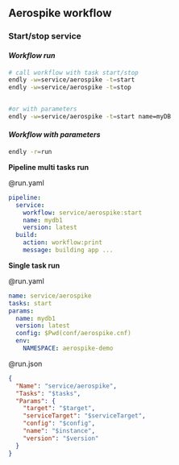 ## Aerospike workflow


### Start/stop service 


#### _Workflow run_
```bash
# call workflow with task start/stop
endly -w=service/aerospike -t=start
endly -w=service/aerospike -t=stop


#or with parameters
endly -w=service/aerospike -t=start name=myDB
```


#### _Workflow with parameters_

```bash
endly -r=run
```

**Pipeline multi tasks run**

@run.yaml
```yaml
pipeline:
  service:
    workflow: service/aerospike:start
    name: mydb1
    version: latest
  build:
    action: workflow:print
    message: building app ...
```


**Single task run**

@run.yaml 
```yaml
name: service/aerospike
tasks: start
params:
  name: mydb1
  version: latest
  config: $Pwd(conf/aerospike.cnf)
  env:
    NAMESPACE: aerospike-demo
```

@run.json
```json
{
  "Name": "service/aerospike",
  "Tasks": "$tasks",
  "Params": {
    "target": "$target",
    "serviceTarget": "$serviceTarget",
    "config": "$config",
    "name": "$instance",
    "version": "$version"
  }
}
```
